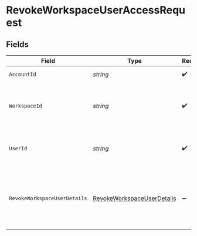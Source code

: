 # RevokeWorkspaceUserAccessRequest


## Fields

| Field                                                                               | Type                                                                                | Required                                                                            | Description                                                                         |
| ----------------------------------------------------------------------------------- | ----------------------------------------------------------------------------------- | ----------------------------------------------------------------------------------- | ----------------------------------------------------------------------------------- |
| `AccountId`                                                                         | *string*                                                                            | :heavy_check_mark:                                                                  | The ID of the account                                                               |
| `WorkspaceId`                                                                       | *string*                                                                            | :heavy_check_mark:                                                                  | The ID of the workspace to revoke access from                                       |
| `UserId`                                                                            | *string*                                                                            | :heavy_check_mark:                                                                  | The ID of the user to be revoked from the workspace                                 |
| `RevokeWorkspaceUserDetails`                                                        | [RevokeWorkspaceUserDetails](../../Models/Components/RevokeWorkspaceUserDetails.md) | :heavy_minus_sign:                                                                  | Optional details. Allows scheduling the revocation for the future                   |